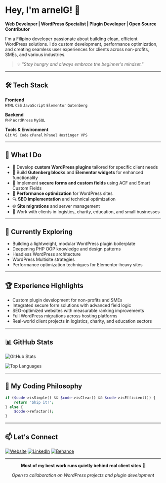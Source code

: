# Hey, I'm arnelG! 👋

**Web Developer | WordPress Specialist | Plugin Developer | Open Source Contributor**

I'm a Filipino developer passionate about building clean, efficient WordPress solutions. I do custom development, performance optimization, and creating seamless user experiences for clients across non-profits, SMEs, and various industries.

> 💡 *"Stay hungry and always embrace the beginner's mindset."*

---

## 🛠️ Tech Stack

**Frontend**  
`HTML` `CSS` `JavaScript` `Elementor` `Gutenberg`

**Backend**  
`PHP` `WordPress` `MySQL`

**Tools & Environment**  
`Git` `VS Code` `cPanel` `hPanel` `Hostinger VPS`

---

## 🎯 What I Do

- 🧩 Develop **custom WordPress plugins** tailored for specific client needs
- 🎨 Build **Gutenberg blocks** and **Elementor widgets** for enhanced functionality
- 🔐 Implement **secure forms and custom fields** using ACF and Smart Custom Fields
- 🚀 **Performance optimization** for WordPress sites
- 🔍 **SEO implementation** and technical optimization
- 🌐 **Site migrations** and server management
- 💼 Work with clients in logistics, charity, education, and small businesses

---

## 🌱 Currently Exploring

- Building a lightweight, modular WordPress plugin boilerplate
- Deepening PHP OOP knowledge and design patterns
- Headless WordPress architecture
- WordPress Multisite strategies
- Performance optimization techniques for Elementor-heavy sites

---

## 🏆 Experience Highlights

- Custom plugin development for non-profits and SMEs
- Integrated secure form solutions with advanced field logic
- SEO-optimized websites with measurable ranking improvements
- Full WordPress migrations across hosting platforms
- Real-world client projects in logistics, charity, and education sectors

---

## 📊 GitHub Stats

![GitHub Stats](https://github-readme-stats.vercel.app/api?username=wikiwyrhead&show_icons=true&theme=tokyonight&hide_border=true&count_private=true)

![Top Languages](https://github-readme-stats.vercel.app/api/top-langs/?username=wikiwyrhead&layout=compact&theme=tokyonight&hide_border=true)

---

## 💭 My Coding Philosophy
```php
if ($code->isSimple() && $code->isClear() && $code->isEfficient()) {
    return 'Ship it!';
} else {
    $code->refactor();
}
```

---

## 📫 Let's Connect

[![Website](https://img.shields.io/badge/Website-arnelbg.com-0A0A0A?style=for-the-badge&logo=google-chrome&logoColor=white)](https://www.arnelbg.com)
[![LinkedIn](https://img.shields.io/badge/LinkedIn-Connect-0A66C2?style=for-the-badge&logo=linkedin&logoColor=white)](https://www.linkedin.com/in/arnelgo)
[![Behance](https://img.shields.io/badge/Behance-Portfolio-1769FF?style=for-the-badge&logo=behance&logoColor=white)](https://www.behance.net/arnielgo7b84)

---

<div align="center">

**Most of my best work runs quietly behind real client sites** 🚀

*Open to collaboration on WordPress projects and plugin development*

</div>

